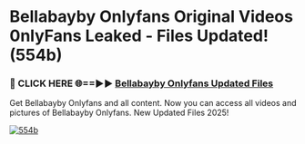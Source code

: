 # Bellabayby Onlyfans Original Videos 0nlyFans Leaked - Files Updated! (554b)

<h3>🔴 CLICK HERE 🌐==►► <a href="https://tinyurl.com/ehrbuxhb" rel="nofollow">Bellabayby Onlyfans Updated Files</a></h3>

Get Bellabayby Onlyfans and all content. Now you can access all videos and pictures of Bellabayby Onlyfans. New Updated Files 2025!

[![554b](https://i.imgur.com/lVYEuWS.gif)](https://tinyurl.com/ehrbuxhb)
